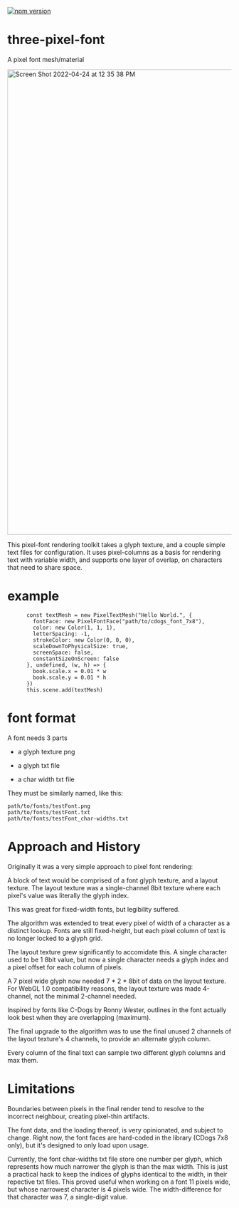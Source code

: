 [![npm version](https://badge.fury.io/js/three-pixel-font.svg)](https://badge.fury.io/js/three-pixel-font)

# three-pixel-font
A pixel font mesh/material

<img width="1045" alt="Screen Shot 2022-04-24 at 12 35 38 PM" src="https://user-images.githubusercontent.com/453513/164993438-d9dbec94-c085-4f63-8436-54ad8ec65f85.png">


This pixel-font rendering toolkit takes a glyph texture, and a couple simple text files for configuration. 
It uses pixel-columns as a basis for rendering text with variable width, and supports one layer of overlap, on characters that need to share space.

# example #

```
      const textMesh = new PixelTextMesh("Hello World.", {
        fontFace: new PixelFontFace("path/to/cdogs_font_7x8"),
        color: new Color(1, 1, 1),
        letterSpacing: -1,
        strokeColor: new Color(0, 0, 0),
        scaleDownToPhysicalSize: true,
        screenSpace: false,
        constantSizeOnScreen: false
      }, undefined, (w, h) => {
        book.scale.x = 0.01 * w
        book.scale.y = 0.01 * h
      })
      this.scene.add(textMesh)
```

# font format #

A font needs 3 parts

- a glyph texture png

- a glyph txt file

- a char width txt file

They must be similarly named, like this:

```
path/to/fonts/testFont.png
path/to/fonts/testFont.txt
path/to/fonts/testFont_char-widths.txt
```

# Approach and History #
Originally it was a very simple approach to pixel font rendering:

A block of text would be comprised of a font glyph texture, and a layout texture.
The layout texture was a single-channel 8bit texture where each pixel's value was literally the glyph index.

This was great for fixed-width fonts, but legibility suffered.

The algorithm was extended to treat every pixel of width of a character as a distinct lookup. 
Fonts are still fixed-height, but each pixel column of text is no longer locked to a glyph grid.

The layout texture grew significantly to accomidate this. 
A single character used to be 1 8bit value, but now a single character needs a glyph index and a pixel offset for each column of pixels. 

A 7 pixel wide glyph now needed 7 * 2 * 8bit of data on the layout texture. 
For WebGL 1.0 compatibility reasons, the layout texture was made 4-channel, not the minimal 2-channel needed.

Inspired by fonts like C-Dogs by Ronny Wester, outlines in the font actually look best when they are overlapping (maximum).

The final upgrade to the algorithm was to use the final unused 2 channels of the layout texture's 4 channels, to provide an alternate glyph column.

Every column of the final text can sample two different glyph columns and max them.

# Limitations #

Boundaries between pixels in the final render tend to resolve to the incorrect neighbour, creating pixel-thin artifacts.

The font data, and the loading thereof, is very opinionated, and subject to change. Right now, the font faces are hard-coded in the library (CDogs 7x8 only), but it's designed to only load upon usage.

Currently, the font char-widths txt file store one number per glyph, which represents how much narrower the glyph is than the max width. This is just a practical hack to keep the indices of glyphs identical to the width, in their repective txt files. This proved useful when working on a font 11 pixels wide, but whose narrowest character is 4 pixels wide. The width-difference for that character was 7, a single-digit value. 
